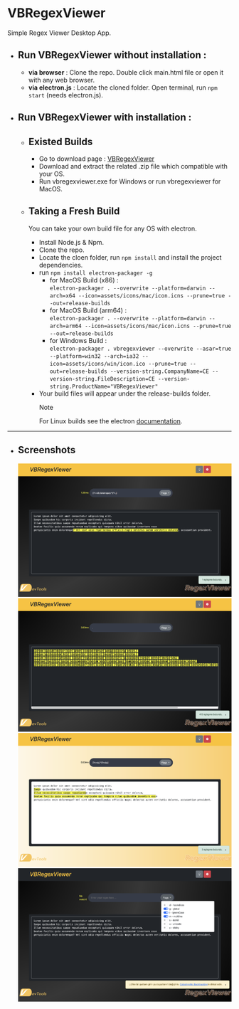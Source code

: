 # VBRegexViewer
  Simple Regex Viewer Desktop App.

- Run VBRegexViewer without installation :
  ---
    - **via browser** : Clone the repo. Double click main.html file or open it with any web browser.
    - **via electron.js**  : Locate the cloned folder. Open terminal, run `npm start` (needs electron.js).

- Run VBRegexViewer with installation :
  ---
    - Existed Builds
      ---
        - Go to download page : [VBRegexViewer](https://drive.google.com/drive/folders/1Lfcm4sCOWE2Us1Oulh_ZqjFxUmWExfNy?usp=share_link)
        - Download and extract the related .zip file which compatible with your OS.
        - Run vbregexviewer.exe for Windows or run vbregexviewer for MacOS.
          
    - Taking a Fresh Build
      ---
        You can take your own build file for any OS with electron.
        - Install Node.js & Npm.
        - Clone the repo.
        - Locate the cloen folder, run `npm install` and install the project dependencies.
        - run `npm install electron-packager -g`
            - for MacOS Build (x86) :  
              `electron-packager . --overwrite --platform=darwin --arch=x64 --icon=assets/icons/mac/icon.icns --prune=true --out=release-builds`
            - for MacOS Build (arm64) :  
              `electron-packager . --overwrite --platform=darwin --arch=arm64 --icon=assets/icons/mac/icon.icns --prune=true --out=release-builds`
            - for Windows Build :  
              `electron-packager . vbregexviewer --overwrite --asar=true --platform=win32 --arch=ia32 --icon=assets/icons/win/icon.ico --prune=true --out=release-builds --version-string.CompanyName=CE --version-string.FileDescription=CE --version-string.ProductName="VBRegexViewer"`
        - Your build files will appear under the release-builds folder.   
          > [!NOTE]
          > For Linux builds see the electron [documentation](https://www.electronjs.org/docs/latest/development/build-instructions-linux).
---
- Screenshots
  ---
  ![Shows process time & matches](https://github.com/umutakpinar/RegexViewer/blob/c615519ccfb224865013ea1aaf0a7232cb1633a7/screenshots/screenshot_1.png)
  ![Supports dark mode](https://github.com/umutakpinar/RegexViewer/blob/c615519ccfb224865013ea1aaf0a7232cb1633a7/screenshots/screenshot_2.png)
  ![Light mode](https://github.com/umutakpinar/RegexViewer/blob/c615519ccfb224865013ea1aaf0a7232cb1633a7/screenshots/screenshot_3.png)
  ![Setting the flags](https://github.com/umutakpinar/RegexViewer/blob/c615519ccfb224865013ea1aaf0a7232cb1633a7/screenshots/screenshot_4.png)
